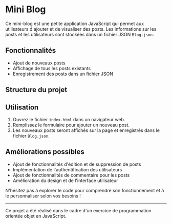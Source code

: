 # Mini Blog

Ce mini-blog est une petite application JavaScript qui permet aux utilisateurs d'ajouter et de visualiser des posts. Les informations sur les posts et les utilisateurs sont stockées dans un fichier JSON `Blog.json`.

## Fonctionnalités

- Ajout de nouveaux posts
- Affichage de tous les posts existants
- Enregistrement des posts dans un fichier JSON

## Structure du projet


## Utilisation

1. Ouvrez le fichier `index.html` dans un navigateur web.
2. Remplissez le formulaire pour ajouter un nouveau post.
3. Les nouveaux posts seront affichés sur la page et enregistrés dans le fichier `Blog.json`.

## Améliorations possibles

- Ajout de fonctionnalités d'édition et de suppression de posts
- Implémentation de l'authentification des utilisateurs
- Ajout de fonctionnalités de commentaire pour les posts
- Amélioration du design et de l'interface utilisateur

N'hésitez pas à explorer le code pour comprendre son fonctionnement et à le personnaliser selon vos besoins !

---

Ce projet a été réalisé dans le cadre d'un exercice de programmation orientée objet en JavaScript.

